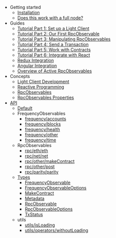 - Getting started
  - [Installation](getting-started/installation.md)
  - [Does this work with a full node?](getting-started/does-it-work-with-a-full-node.md)
- Guides
  - [Tutorial Part 1: Set up a Light Client](guides/tutorial1-set-up-a-light-client.md)
  - [Tutorial Part 2: Our First RpcObservable](guides/tutorial2-our-first-rpcobservable.md)
  - [Tutorial Part 3: Manipulating RpcObservables](guides/tutorial3-manipulating-rpcobservables.md)
  - [Tutorial Part 4: Send a Transaction](guides/tutorial4-send-a-transaction.md)
  - [Tutorial Part 5: Work with Contracts](guides/tutorial5-work-with-contracts.md)
  - [Tutorial Part 6: Integrate with React](guides/tutorial6-integrate-with-react.md)
  - [Redux Integration](guides/redux-integration.md)
  - [Angular Integration](guides/angular-integration.md)
  - [Overview of Active RpcObservables](guides/ovewview-of-active-rpcobservables.md)
- Concepts
  - [Light Client Development](concepts/light-client-development.md)
  - [Reactive Programming](concepts/reactive-programming.md)
  - [RpcObservables](concepts/rpc-observables.md)
  - [RpcObservables Properties](concepts/rpc-observables-properties.md)
- [API](api/API.md)
  - [Default](api/modules/_api_.md)
  - FrequencyObservables
    - [frequency/accounts](api/modules/_frequency_accounts_.md)
    - [frequency/blocks](api/modules/_frequency_blocks_.md)
    - [frequency/health](api/modules/_frequency_health_.md)
    - [frequency/other](api/modules/_frequency_other_.md)
    - [frequency/time](api/modules/_frequency_time_.md)
  - RpcObservables
    - [rpc/eth/eth](api/modules/_rpc_eth_eth_.md)
    - [rpc/net/net](api/modules/_rpc_net_net_.md)
    - [rpc/other/makeContract](api/modules/_rpc_other_makecontract_.md)
    - [rpc/other/post](api/modules/_rpc_other_post_.md)
    - [rpc/parity/parity](api/modules/_rpc_parity_parity_.md)
  * [Types](modules/_types_.md)
    - [FrequencyObservable](interfaces/_types_.frequencyobservable.md)
    - [FrequencyObservableOptions](interfaces/_types_.frequencyobservableoptions.md)
    - [MakeContract](interfaces/_types_.makecontract.md)
    - [Metadata](interfaces/_types_.metadata.md)
    - [RpcObservable](interfaces/_types_.rpcobservable.md)
    - [RpcObservableOptions](interfaces/_types_.rpcobservableoptions.md)
    - [TxStatus](interfaces/_types_.txstatus.md)
  - utils
    - [utils/isLoading](api/modules/_utils_isloading_.md)
    - [utils/operators/withoutLoading](api/modules/_utils_operators_withoutloading_.md)
